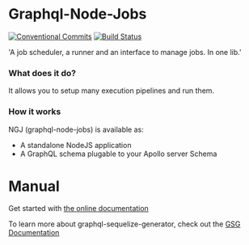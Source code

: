 # Graphql-Node-Jobs

[![Conventional Commits](https://img.shields.io/badge/Conventional%20Commits-1.0.0-yellow.svg)](https://conventionalcommits.org) [![Build Status](https://github.com/teamstarter/graphql-node-jobs/workflows/Node%20CI/badge.svg)](https://github.com/teamstarter/graphql-node-jobs/actions)

'A job scheduler, a runner and an interface to manage jobs. In one lib.'

### What does it do?

It allows you to setup many execution pipelines and run them.

### How it works

NGJ \(graphql-node-jobs\) is available as:

- A standalone NodeJS application
- A GraphQL schema plugable to your Apollo server Schema

# Manual

Get started with [the online documentation](https://vincent-desmares.gitbook.io/graphql-node-jobs/)

To learn more about graphql-sequelize-generator, check out the [GSG Documentation](https://teamstarter.github.io/gsg-documentation/)
